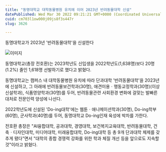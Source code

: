 ```yaml
---
title: "동명대학교 대학동물병원 유치에 이어 2023년 반려동물대학 신설"
datePublished: Wed Mar 30 2022 09:21:21 GMT+0000 (Coordinated Universal Time)
cuid: cm703l1ow000j09js8f3s447r
slug: 3626

---
```



동명대학교가 2023년 '반려동물대학'을 신설한다

![이미지](https://cdn.hashnode.com/res/hashnode/image/upload/v1739255105285/34a540ff-69ed-436d-acab-fe4fa2b8fb3d.png)

동명대학교(총장 전호환)는 2023학년도 신입생을 2022학년도(1,638명)보다 20명(1.2%) 줄인 1,618명 선발하기로 했다고 밝혔다.

동명대학교는 캠퍼스 내 대학동물병원 유치에 따라 단과대학 '반려동물대학'을 2023년에 신설하고, 그 아래에 반려동물보건학과(30명), 애견미용ㆍ행동교정학과(30명)(이상 신설학과), 식품영양학과(30명)를 두어, 반려동물관련 사회환경 변화에 걸맞는 발빠른 대처로 전문인력 양성에 나선다.

2022학년도에 신설된 'Do-ing대학'에는 웹툰ㆍ애니메이션학과(30명), Do-ing학부(60명), 군사학과(40명)를 두어, 동명대학교 Do-ing인재 육성에 박차를 가한다.

전호환 총장은 "AI융합대학, 공과대학, 경영대학, 보건복지교육대학, 반려동물대학, 건축ㆍ디자인대학, 미디어대학, 미래융합대학, Do-ing대학 등 총 9개 단과대학 체제를 갖추게 됐다"면서 "대학의 종합 경쟁력 강화를 위한 학과 체질 개선 등을 앞으로도 지속할 것"이라고 밝혔다.